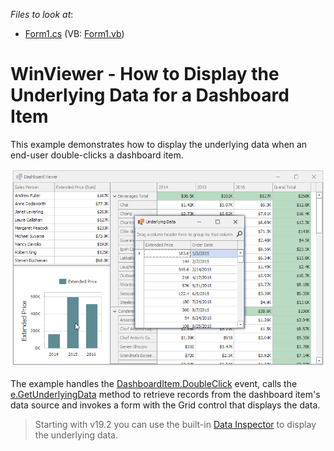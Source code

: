 <!-- default file list -->
*Files to look at*:

* [Form1.cs](./CS/Dashboard_UnderlyingDataWin/Form1.cs) (VB: [Form1.vb](./VB/Dashboard_UnderlyingDataWin/Form1.vb))
<!-- default file list end -->
# WinViewer - How to Display the Underlying Data for a Dashboard Item


This example demonstrates how to display the underlying data when an end-user double-clicks a dashboard item.

![screenshot](/images/screenshot.png)

The example handles the [DashboardItem.DoubleClick](https://docs.devexpress.com/Dashboard/DevExpress.DashboardWin.DashboardViewer.DashboardItemDoubleClick) event, calls the [e.GetUnderlyingData](https://docs.devexpress.com/Dashboard/DevExpress.DashboardWin.DashboardItemMouseHitTestEventArgs.GetUnderlyingData) method to retrieve records from the dashboard item's data source and invokes a form with the Grid control that displays the data.

> Starting with v19.2 you can use the built-in [Data Inspector](https://docs.devexpress.com/Dashboard/401194/common-features/underlying-and-displayed-data/data-inspector?v=19.2) to display the underlying data.